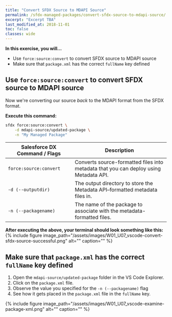 ```yaml
---
title: "Convert SFDX Source to MDAPI Source"
permalink: /sfdx-managed-packages/convert-sfdx-source-to-mdapi-source/
excerpt: "Excerpt TBA"
last_modified_at: 2018-11-01
toc: false
classes: wide
---
```


**In this exercise, you will...**

* Use `force:source:convert` to convert SFDX source to MDAPI source
* Make sure that `package.xml` has the correct `fullName` key defined

## Use `force:source:convert` to convert SFDX source to MDAPI source
Now we're converting our source *back* to the MDAPI format from the SFDX format.

**Execute this command:**
```bash
sfdx force:source:convert \
    -d mdapi-source/updated-package \
    -n "My Managed Package"
```

| Salesforce DX Command / Flags   | Description                                             |
| --------------------------------| --------------------------------------------------------|
| `force:source:convert`          | Converts source-formatted files into metadata that you can deploy using Metadata API. |
| `-d (--outputdir)`              | The output directory to store the Metadata API–formatted metadata files in. |
| `-n (--packagename)`                | The name of the package to associate with the metadata-formatted files. |

**After executing the above, your terminal should look something like this:**
{% include figure image_path="/assets/images/W01_U07_vscode-convert-sfdx-source-successful.png" alt="" caption="" %}

## Make sure that `package.xml` has the correct `fullName` key defined

1. Open the `mdapi-source/updated-package` folder in the VS Code Explorer.
2. Click on the `package.xml` file.
3. Observe the value you specified for the `-n (--packagename)` flag 
4. See how it gets placed in the `package.xml` file in the `fullName` key.

{% include figure image_path="/assets/images/W01_U07_vscode-examine-package-xml.png" alt="" caption="" %}
